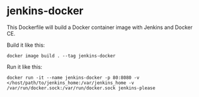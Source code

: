 # jenkins-docker
This Dockerfile will build a Docker container image with Jenkins and Docker CE.

Build it like this:
```
docker image build . --tag jenkins-docker
```
Run it like this:
```
docker run -it --name jenkins-docker -p 80:8080 -v </host/path/to/jenkins_home:/var/jenkins_home -v /var/run/docker.sock:/var/run/docker.sock jenkins-please
```
